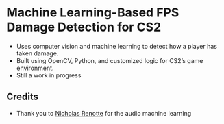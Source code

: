 # Machine Learning-Based FPS Damage Detection for CS2
- Uses computer vision and machine learning to detect how a player has taken damage.
- Built using OpenCV, Python, and customized logic for CS2’s game environment.
- Still a work in progress

## Credits
- Thank you to [Nicholas Renotte](https://www.youtube.com/watch?v=ZLIPkmmDJAc) for the audio machine learning

